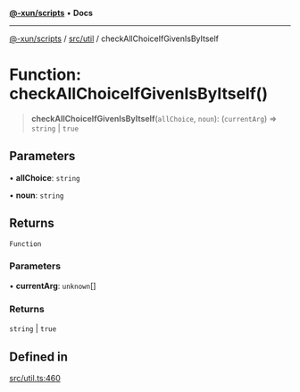 [**@-xun/scripts**](../../../README.md) • **Docs**

***

[@-xun/scripts](../../../README.md) / [src/util](../README.md) / checkAllChoiceIfGivenIsByItself

# Function: checkAllChoiceIfGivenIsByItself()

> **checkAllChoiceIfGivenIsByItself**(`allChoice`, `noun`): (`currentArg`) => `string` \| `true`

## Parameters

• **allChoice**: `string`

• **noun**: `string`

## Returns

`Function`

### Parameters

• **currentArg**: `unknown`[]

### Returns

`string` \| `true`

## Defined in

[src/util.ts:460](https://github.com/Xunnamius/xscripts/blob/154567d6fca3f6cf244137e710b029af872e1d9e/src/util.ts#L460)
